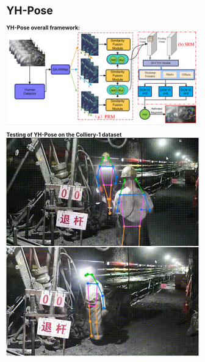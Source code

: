 # YH-Pose
**YH-Pose overall framework:**
![image](https://github.com/3083156185/YH-Pose/blob/main/Overall%20framework.png)

**Testing of YH-Pose on the Colliery-1 dataset**
![image](https://github.com/3083156185/YH-Pose/blob/main/YH-Pose_result1.gif)
![image](https://github.com/3083156185/YH-Pose/blob/main/YH-Pose_result2.gif)

